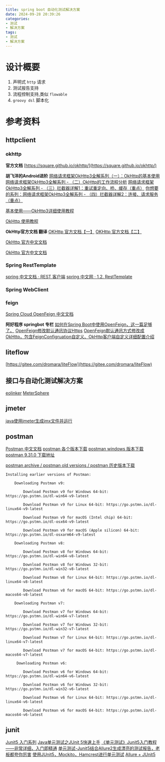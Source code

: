 ```yaml
---
title: spring boot 自动化测试解决方案
date: 2024-09-28 20:39:26
categories:
- 测试
- 解决方案
tags:
- 测试
- 解决方案
---
```


# 设计概要

1. 声明式 `http` 请求
2. 测试报告支持
3. 流程控制支持,类似 `flowable`
4. `groovy dsl` 脚本化

# 参考资料

## httpclient

### okhttp

**官方文档**
[https://square.github.io/okhttp/](https://square.github.io/okhttp/)

**胡飞洋的Android进阶**
[网络请求框架OkHttp3全解系列（一）：OkHttp的基本使用](https://cloud.tencent.com/developer/article/1667338)
[网络请求框架OkHttp3全解系列 - （二）OkHttp的工作流程分析](https://cloud.tencent.com/developer/article/1667339)
[网络请求框架OkHttp3全解系列 - （三）拦截器详解1：重试重定向、桥、缓存（重点）](https://cloud.tencent.com/developer/article/1667342)
[你想要的系列：网络请求框架OkHttp3全解系列 - （四）拦截器详解2：连接、请求服务（重点）](https://cloud.tencent.com/developer/article/1667344)


[基本使用——OkHttp3详细使用教程](https://www.cnblogs.com/it-tsz/p/11748674.html)

[OkHttp 使用教程](https://www.baeldung-cn.com/guide-to-okhttp)

**OkHttp官方文档 翻译**
[OKHttp 官方文档【一】](https://www.cnblogs.com/xiaxveliang/p/13406804.html)
[OKHttp 官方文档【二】](https://www.cnblogs.com/xiaxveliang/p/13414320.html)

[OkHttp 官方中文文档](https://blog.csdn.net/jackingzheng/article/details/51778793)

[OkHttp 官方中文文档](https://zthinker.com/archives/okhttp%E5%AE%98%E6%96%B9%E4%B8%AD%E6%96%87%E6%96%87%E6%A1%A3)

### Spring RestTemplate

[spring 中文文档 · REST 客户端](https://docs.springjava.cn/spring-framework/reference/integration/rest-clients.html)
[spring 中文网 · 1.2. RestTemplate](https://springdoc.cn/spring/integration.html#rest-resttemplate)

### Spring WebClient

### feign
[Spring Cloud OpenFeign 中文文档](https://springdoc.cn/spring-cloud-openfeign/)

**阿好程序 springbot 专栏**
[如何在Spring Boot中使用OpenFeign，这一篇足够了。](https://blog.csdn.net/qq_28754027/article/details/129924437)
[OpenFeign修改默认通讯协议Https](https://blog.csdn.net/qq_28754027/article/details/129927529)
[OpenFeign默认通讯方式修改成OkHttp，包含FeignConfigruation自定义、OkHttp客户端自定义详细配置介绍](https://blog.csdn.net/qq_28754027/article/details/129927746)

## liteflow
[https://gitee.com/dromara/liteFlow](https://gitee.com/dromara/liteFlow)

## 接口与自动化测试解决方案

[eolinker](http://blog.eolinker.com/)
[MeterSphere ](https://www.fit2cloud.com/metersphere/index.html)

## jmeter
[java使用jmeter生成jmx文件并运行](https://www.cnblogs.com/liufei96/p/13799669.html)

## postman
[Postman 中文文档](https://postman.xiniushu.com/)
[postman 各个版本下载](https://www.postman.com/release-notes/postman-app/)
[postman windows 版本下载](https://www.filehorse.com/download-postman/old-versions/)
[postman 9.31.0 下载地址](https://www.filehorse.com/download-postman/75425/download/)

[postman archive / postman old versions / postman 历史版本下载](https://blog.csdn.net/iTarget/article/details/132841694)

```
Installing earlier versions of Postman:

    Downloading Postman v9:

        Download Postman v9 for Windows 64-bit: https://go.pstmn.io/dl-win64-v9-latest

        Download Postman v9 for Linux 64-bit: https://go.pstmn.io/dl-linux64-v9-latest

        Download Postman v9 for macOS (Intel chip) 64-bit: https://go.pstmn.io/dl-osx64-v9-latest

        Download Postman v9 for macOS (Apple silicon) 64-bit: https://go.pstmn.io/dl-osxarm64-v9-latest

    Downloading Postman v8:

        Download Postman v8 for Windows 64-bit: https://go.pstmn.io/dl-win64-v8-latest

        Download Postman v8 for Windows 32-bit: https://go.pstmn.io/dl-win32-v8-latest

        Download Postman v8 for Linux 64-bit: https://go.pstmn.io/dl-linux64-v8-latest

        Download Postman v8 for macOS 64-bit: https://go.pstmn.io/dl-macos64-v8-latest

    Downloading Postman v7:

        Download Postman v7 for Windows 64-bit: https://go.pstmn.io/dl-win64-v7-latest

        Download Postman v7 for Windows 32-bit: https://go.pstmn.io/dl-win32-v7-latest

        Download Postman v7 for Linux 64-bit: https://go.pstmn.io/dl-linux64-v7-latest

        Download Postman v7 for macOS 64-bit: https://go.pstmn.io/dl-macos64-v7-latest

     Downloading Postman v6:

        Download Postman v6 for Windows 64-bit: https://go.pstmn.io/dl-win64-v6-latest

        Download Postman v6 for Windows 32-bit: https://go.pstmn.io/dl-win32-v6-latest

        Download Postman v6 for Linux 64-bit: https://go.pstmn.io/dl-linux64-v6-latest

        Download Postman v6 for macOS 64-bit: https://go.pstmn.io/dl-macos64-v6-latest
```

## junit

[Junit5 入门系列](https://blog.csdn.net/ryo1060732496/category_9276134.html)
[Java单元测试之JUnit 5快速上手](https://www.cnblogs.com/one12138/p/11536492.html)
[《单元测试》Junit5入门教程——非常详细，入门即精通](https://blog.csdn.net/qq_15283475/article/details/127328418)
[单元测试-Junit5结合Allure2生成漂亮的测试报告，老板都夸你厉害](https://blog.csdn.net/qq_15283475/article/details/127347968)
[使用JUnit5，Mockito，Hamcrest进行单元测试](https://zhuanlan.zhihu.com/p/402270321)
[Allure + JUnit5](https://www.cnblogs.com/juno3550/p/15427113.html)